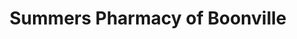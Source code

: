 ---
title: "Summers Pharmacy of Boonville"
url: /boonville/summers-pharmacy-of-boonville/
shop: chemist
---